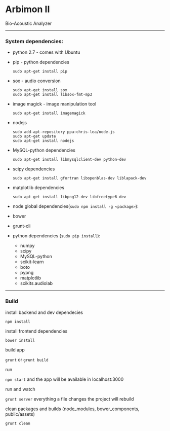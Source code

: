 # Arbimon II
Bio-Acoustic Analyzer

---

### System dependencies:

 - python 2.7 - comes with Ubuntu
 
 
 - pip - python dependencies
   ```
   sudo apt-get install pip
   ```
   
   
 - sox - audio conversion
   ```
   sudo apt-get install sox
   sudo apt-get install libsox-fmt-mp3
   ```


 - image magick - image manipulation tool
   ```
   sudo apt-get install imagemagick
   ```
   
   
 - nodejs
   ```
   sudo add-apt-repository ppa:chris-lea/node.js
   sudo apt-get update
   sudo apt-get install nodejs
   ```
   
   
 - MySQL-python dependencies
   ```
   sudo apt-get install libmysqlclient-dev python-dev
   ```
   
   
 - scipy dependencies
   ```
   sudo apt-get install gfortran libopenblas-dev liblapack-dev
   ```
   
   
 - matplotlib dependencies
   ```
   sudo apt-get install libpng12-dev libfreetype6-dev
   ```
   
   
 - node global dependencies(`sudo npm install -g <package>`):
  - bower
  - grunt-cli
  
  
 - python dependencies (`sudo pip install`):
    - numpy 
    - scipy
    - MySQL-python 
    - scikit-learn 
    - boto 
    - pypng  
    - matplotlib
    - scikits.audiolab

---

### Build

install backend and dev dependecies 

`npm install`

install frontend dependencies 

`bower install`

build app

`grunt` or `grunt build`

run

`npm start` and the app will be available in localhost:3000

run and watch

`grunt server` everything a file changes the project will rebuild

clean packages and builds (node_modules, bower_components, public/assets)

`grunt clean` 
